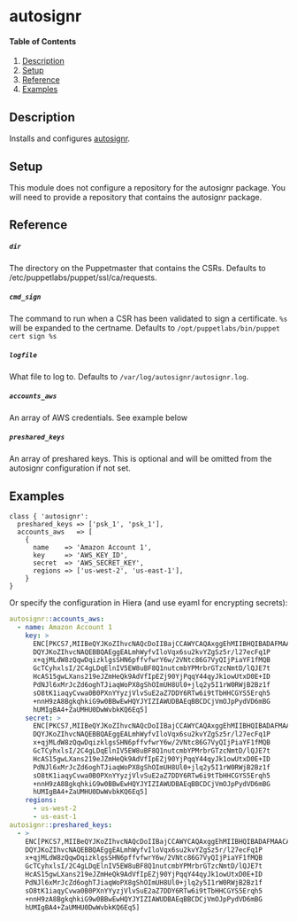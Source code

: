 # autosignr

#### Table of Contents

1. [Description](#description)
1. [Setup](#setup)
1. [Reference](#reference)
1. [Examples](#examples)

## Description

Installs and configures [autosignr](https://github.com/jasonhancock/autosignr).

## Setup

This module does not configure a repository for the autosignr package. You will
need to provide a repository that contains the autosignr package.

## Reference

##### `dir`
  The directory on the Puppetmaster that contains the CSRs. Defaults to
  /etc/puppetlabs/puppet/ssl/ca/requests.

##### `cmd_sign`
  The command to run when a CSR has been validated to sign a certificate. `%s`
  will be expanded to the certname. Defaults to
  `/opt/puppetlabs/bin/puppet cert sign %s`

##### `logfile`
  What file to log to. Defaults to `/var/log/autosignr/autosignr.log`.

##### `accounts_aws`
  An array of AWS credentials. See example below

##### `preshared_keys`
  An array of preshared keys. This is optional and will be omitted from the
  autosignr configuration if not set.

## Examples

~~~puppet
class { 'autosignr':
  preshared_keys => ['psk_1', 'psk_1'],
  accounts_aws   => [
    {
      name    => 'Amazon Account 1',
      key     => 'AWS_KEY_ID',
      secret  => 'AWS_SECRET_KEY',
      regions => ['us-west-2', 'us-east-1'],
    }
}
~~~

Or specify the configuration in Hiera (and use eyaml for encrypting secrets):

~~~yaml
autosignr::accounts_aws:
  - name: Amazon Account 1
    key: >
      ENC[PKCS7,MIIBeQYJKoZIhvcNAQcDoIIBajCCAWYCAQAxggEhMIIBHQIBADAFMAACAQEw
      DQYJKoZIhvcNAQEBBQAEggEALmhWyfvIloVqx6su2kvYZgSz5r/l27ecFq1P
      x+qjMLdW8zQqwDqizklgsSHN6pffvfwrY6w/2VNtc86G7VyQIjPiaYF1fMQB
      GcTCyhxlsI/2C4gLDqElnIV5EW8uBF8Q1nutcmbYPMrbrGTzcNmtD/lQJE7t
      HcAS15gwLXans219eJZmHeQk9AdVfIpEZj90YjPqqY44qyJk1owUtxD0E+ID
      PdNJl6xMrJcZd6oghTJiaqWoPX8gShOImUH8Ul0+jlq2y5I1rW0RWjB2Bz1f
      sO8tK1iaqyCvwa0B0PXnYYyzjVlvSuE2aZ7DDY6RTw6i9tTbHHCGYS5Erqh5
      +nnH9zA8BgkqhkiG9w0BBwEwHQYJYIZIAWUDBAEqBBCDCjVmOJpPydVD6mBG
      hUMIgBA4+ZaUMHU0DwWvbkKQ6Eq5]
    secret: >
      ENC[PKCS7,MIIBeQYJKoZIhvcNAQcDoIIBajCCAWYCAQAxggEhMIIBHQIBADAFMAACAQEw
      DQYJKoZIhvcNAQEBBQAEggEALmhWyfvIloVqx6su2kvYZgSz5r/l27ecFq1P
      x+qjMLdW8zQqwDqizklgsSHN6pffvfwrY6w/2VNtc86G7VyQIjPiaYF1fMQB
      GcTCyhxlsI/2C4gLDqElnIV5EW8uBF8Q1nutcmbYPMrbrGTzcNmtD/lQJE7t
      HcAS15gwLXans219eJZmHeQk9AdVfIpEZj90YjPqqY44qyJk1owUtxD0E+ID
      PdNJl6xMrJcZd6oghTJiaqWoPX8gShOImUH8Ul0+jlq2y5I1rW0RWjB2Bz1f
      sO8tK1iaqyCvwa0B0PXnYYyzjVlvSuE2aZ7DDY6RTw6i9tTbHHCGYS5Erqh5
      +nnH9zA8BgkqhkiG9w0BBwEwHQYJYIZIAWUDBAEqBBCDCjVmOJpPydVD6mBG
      hUMIgBA4+ZaUMHU0DwWvbkKQ6Eq5]
    regions:
      - us-west-2
      - us-east-1
autosignr::preshared_keys:
  - >
    ENC[PKCS7,MIIBeQYJKoZIhvcNAQcDoIIBajCCAWYCAQAxggEhMIIBHQIBADAFMAACAQEw
    DQYJKoZIhvcNAQEBBQAEggEALmhWyfvIloVqx6su2kvYZgSz5r/l27ecFq1P
    x+qjMLdW8zQqwDqizklgsSHN6pffvfwrY6w/2VNtc86G7VyQIjPiaYF1fMQB
    GcTCyhxlsI/2C4gLDqElnIV5EW8uBF8Q1nutcmbYPMrbrGTzcNmtD/lQJE7t
    HcAS15gwLXans219eJZmHeQk9AdVfIpEZj90YjPqqY44qyJk1owUtxD0E+ID
    PdNJl6xMrJcZd6oghTJiaqWoPX8gShOImUH8Ul0+jlq2y5I1rW0RWjB2Bz1f
    sO8tK1iaqyCvwa0B0PXnYYyzjVlvSuE2aZ7DDY6RTw6i9tTbHHCGYS5Erqh5
    +nnH9zA8BgkqhkiG9w0BBwEwHQYJYIZIAWUDBAEqBBCDCjVmOJpPydVD6mBG
    hUMIgBA4+ZaUMHU0DwWvbkKQ6Eq5]
~~~
